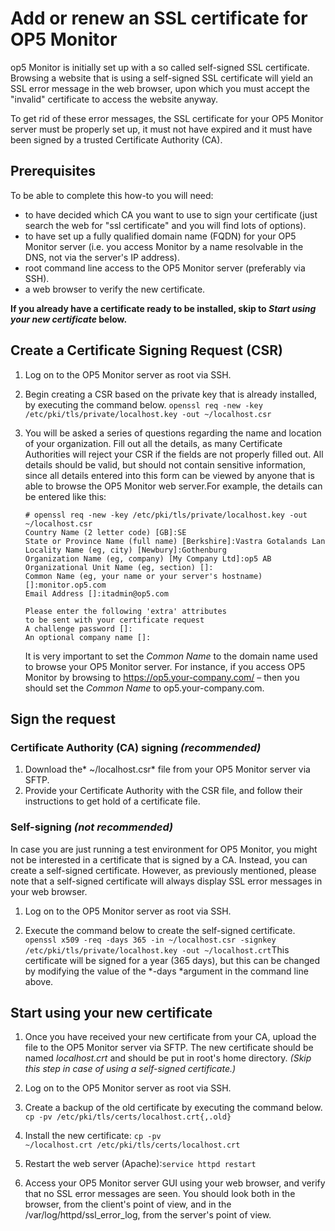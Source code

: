 # Add or renew an SSL certificate for OP5 Monitor

op5 Monitor is initially set up with a so called self-signed SSL certificate. Browsing a website that is using a self-signed SSL certificate will yield an SSL error message in the web browser, upon which you must accept the "invalid" certificate to access the website anyway.

To get rid of these error messages, the SSL certificate for your OP5 Monitor server must be properly set up, it must not have expired and it must have been signed by a trusted Certificate Authority (CA).

## **Prerequisites**

To be able to complete this how-to you will need:

- to have decided which CA you want to use to sign your certificate (just search the web for "ssl certificate" and you will find lots of options).
- to have set up a fully qualified domain name (FQDN) for your OP5 Monitor server (i.e. you access Monitor by a name resolvable in the DNS, not via the server's IP address).
- root command line access to the OP5 Monitor server (preferably via SSH).
- a web browser to verify the new certificate.

**If you already have a certificate ready to be installed, skip to *Start using your new certificate* below.**

## **Create a Certificate Signing Request (CSR)**

1. Log on to the OP5 Monitor server as root via SSH.

2. Begin creating a CSR based on the private key that is already installed, by executing the command below.
    `openssl req -new -key /etc/pki/tls/private/localhost.key -out ~/localhost.csr`
3. You will be asked a series of questions regarding the name and location of your organization. Fill out all the details, as many Certificate Authorities will reject your CSR if the fields are not properly filled out. All details should be valid, but should not contain sensitive information, since all details entered into this form can be viewed by anyone that is able to browse the OP5 Monitor web server.For example, the details can be entered like this:

    ``` {.text data-syntaxhighlighter-params="brush: text; gutter: false; theme: Confluence" data-theme="Confluence" style="brush: text; gutter: false; theme: Confluence"}
    # openssl req -new -key /etc/pki/tls/private/localhost.key -out ~/localhost.csr
    Country Name (2 letter code) [GB]:SE
    State or Province Name (full name) [Berkshire]:Vastra Gotalands Lan
    Locality Name (eg, city) [Newbury]:Gothenburg
    Organization Name (eg, company) [My Company Ltd]:op5 AB
    Organizational Unit Name (eg, section) []:
    Common Name (eg, your name or your server's hostname) []:monitor.op5.com
    Email Address []:itadmin@op5.com

    Please enter the following 'extra' attributes
    to be sent with your certificate request
    A challenge password []:
    An optional company name []:
    ```

    It is very important to set the *Common Name* to the domain name used to browse your OP5 Monitor server. For instance, if you access OP5 Monitor by browsing to https://op5.your-company.com/ – then you should set the *Common Name* to op5.your-company.com.

## **Sign the request**

### Certificate Authority (CA) signing *(recommended)*

1. Download the* \~/localhost.csr* file from your OP5 Monitor server via SFTP.
2. Provide your Certificate Authority with the CSR file, and follow their instructions to get hold of a certificate file.

### Self-signing *(not recommended)*

In case you are just running a test environment for OP5 Monitor, you might not be interested in a certificate that is signed by a CA. Instead, you can create a self-signed certificate. However, as previously mentioned, please note that a self-signed certificate will always display SSL error messages in your web browser.

1. Log on to the OP5 Monitor server as root via SSH.

2. Execute the command below to create the self-signed certificate.
    `openssl x509 -req -days 365 -in ~/localhost.csr -signkey /etc/pki/tls/private/localhost.key -out ~/localhost.crt`This certificate will be signed for a year (365 days), but this can be changed by modifying the value of the *-days *argument in the command line above.

## **Start using your new certificate**

1. Once you have received your new certificate from your CA, upload the file to the OP5 Monitor server via SFTP. The new certificate should be named *localhost.crt* and should be put in root's home directory. *(Skip this step in case of using a self-signed certificate.)*
2. Log on to the OP5 Monitor server as root via SSH.

3. Create a backup of the old certificate by executing the command below.
    `cp -pv /etc/pki/tls/certs/localhost.crt{,.old}`
4. Install the new certificate:
    `cp -pv ~/localhost.crt /etc/pki/tls/certs/localhost.crt`
5. Restart the web server (Apache):`service httpd restart`
6. Access your OP5 Monitor server GUI using your web browser, and verify that no SSL error messages are seen. You should look both in the browser, from the client's point of view, and in the /var/log/httpd/ssl\_error\_log, from the server's point of view.
